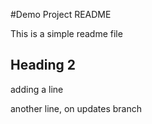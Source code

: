 #Demo Project README

This is a simple readme file

## Heading 2

adding a line

another line, on updates branch
